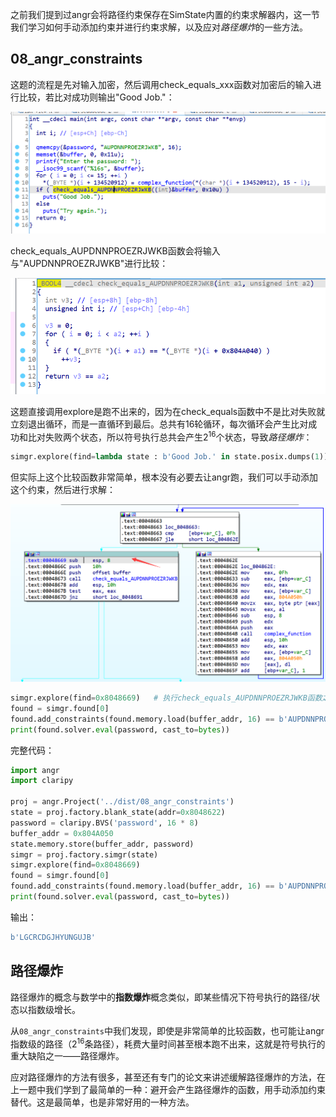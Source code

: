 之前我们提到过angr会将路径约束保存在SimState内置的约束求解器内，这一节我们学习如何手动添加约束并进行约束求解，以及应对*路径爆炸*的一些方法。

## 08_angr_constraints

这题的流程是先对输入加密，然后调用check_equals_xxx函数对加密后的输入进行比较，若比对成功则输出"Good Job."：

![image-20211005133525288](img/image-20211005133525288.png)

check_equals_AUPDNNPROEZRJWKB函数会将输入与"AUPDNNPROEZRJWKB"进行比较：

![image-20211005133608623](img/image-20211005133608623.png)

这题直接调用explore是跑不出来的，因为在check_equals函数中不是比对失败就立刻退出循环，而是一直循环到最后。总共有16轮循环，每次循环会产生比对成功和比对失败两个状态，所以符号执行总共会产生2<sup>16</sup>个状态，导致*路径爆炸*：

```python
simgr.explore(find=lambda state : b'Good Job.' in state.posix.dumps(1))	# 不行
```

但实际上这个比较函数非常简单，根本没有必要去让angr跑，我们可以手动添加这个约束，然后进行求解：

![image-20211005134701642](img/image-20211005134701642.png)

```python
simgr.explore(find=0x8048669)	# 执行check_equals_AUPDNNPROEZRJWKB函数之前
found = simgr.found[0]
found.add_constraints(found.memory.load(buffer_addr, 16) == b'AUPDNNPROEZRJWKB')
print(found.solver.eval(password, cast_to=bytes))
```

完整代码：

```python
import angr
import claripy

proj = angr.Project('../dist/08_angr_constraints')
state = proj.factory.blank_state(addr=0x8048622)
password = claripy.BVS('password', 16 * 8)
buffer_addr = 0x804A050
state.memory.store(buffer_addr, password)
simgr = proj.factory.simgr(state)
simgr.explore(find=0x8048669)
found = simgr.found[0]
found.add_constraints(found.memory.load(buffer_addr, 16) == b'AUPDNNPROEZRJWKB')
print(found.solver.eval(password, cast_to=bytes))
```

输出：

```python
b'LGCRCDGJHYUNGUJB'
```

## 路径爆炸

路径爆炸的概念与数学中的**指数爆炸**概念类似，即某些情况下符号执行的路径/状态以指数级增长。

从`08_angr_constraints`中我们发现，即使是非常简单的比较函数，也可能让angr指数级的路径（2<sup>16</sup>条路径），耗费大量时间甚至根本跑不出来，这就是符号执行的重大缺陷之一——路径爆炸。

应对路径爆炸的方法有很多，甚至还有专门的论文来讲述缓解路径爆炸的方法，在上一题中我们学到了最简单的一种：避开会产生路径爆炸的函数，用手动添加约束替代。这是最简单，也是非常好用的一种方法。


